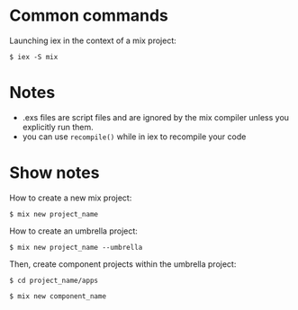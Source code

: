 # Common commands

Launching iex in the context of a mix project:

`$ iex -S mix`

# Notes

- .exs files are script files and are ignored by the mix compiler unless you explicitly run them.
- you can use `recompile()` while in iex to recompile your code

# Show notes

How to create a new mix project:

`$ mix new project_name`

How to create an umbrella project:

`$ mix new project_name --umbrella`

Then, create component projects within the umbrella project:

`$ cd project_name/apps`

`$ mix new component_name`
